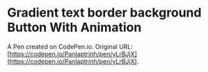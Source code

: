 # Gradient text border background Button With Animation

A Pen created on CodePen.io. Original URL: [https://codepen.io/Panlaptrinh/pen/yLrBJjX](https://codepen.io/Panlaptrinh/pen/yLrBJjX).


